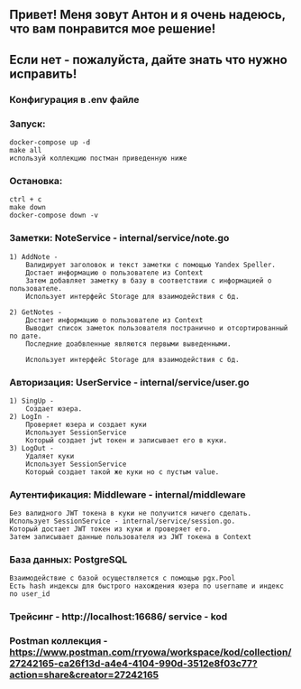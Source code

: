 ## Привет! Меня зовут Антон и я очень надеюсь, что вам понравится мое решение!
## Если нет - пожалуйста, дайте знать что нужно исправить!

### Конфигурация в .env файле

### Запуск:
    docker-compose up -d
    make all
    используй коллекцию постман приведенную ниже

### Остановка:
    ctrl + с
    make down
    docker-compose down -v

### Заметки: NoteService - internal/service/note.go
    1) AddNote -
        Валидирует заголовок и текст заметки с помощью Yandex Speller.
        Достает информацию о пользователе из Context
        Затем добавляет заметку в базу в соответствии с информацией о пользователе.
        Использует интерфейс Storage для взаимодействия с бд.
        
    2) GetNotes -
        Достает информацию о пользователе из Context        
        Выводит список заметок пользователя постранично и отсортированный по дате.
        Последние доабвленные являются первыми выведенными.
        
        Использует интерфейс Storage для взаимодействия с бд.

### Авторизация: UserService - internal/service/user.go
    1) SingUp -
        Создает юзера.
    2) LogIn -
        Проверяет юзера и создает куки
        Использует SessionService
        Который создает jwt токен и записывает его в куки.
    3) LogOut -
        Удаляет куки
        Использует SessionService
        Который создает такой же куки но с пустым value.

### Аутентификация: Middleware - internal/middleware
    Без валидного JWT токена в куки не получится ничего сделать.
    Использует SessionService - internal/service/session.go.
    Который достает JWT токен из куки и проверяет его.
    Затем записывает данные пользователя из JWT токена в Context

### База данных: PostgreSQL
    Взаимодействие с базой осуществляется с помощью pgx.Pool
    Есть hash индексы для быстрого нахождения юзера по username и индекс по user_id
    
### Трейсинг - http://localhost:16686/ service - kod

### Postman коллекция - https://www.postman.com/rryowa/workspace/kod/collection/27242165-ca26f13d-a4e4-4104-990d-3512e8f03c77?action=share&creator=27242165